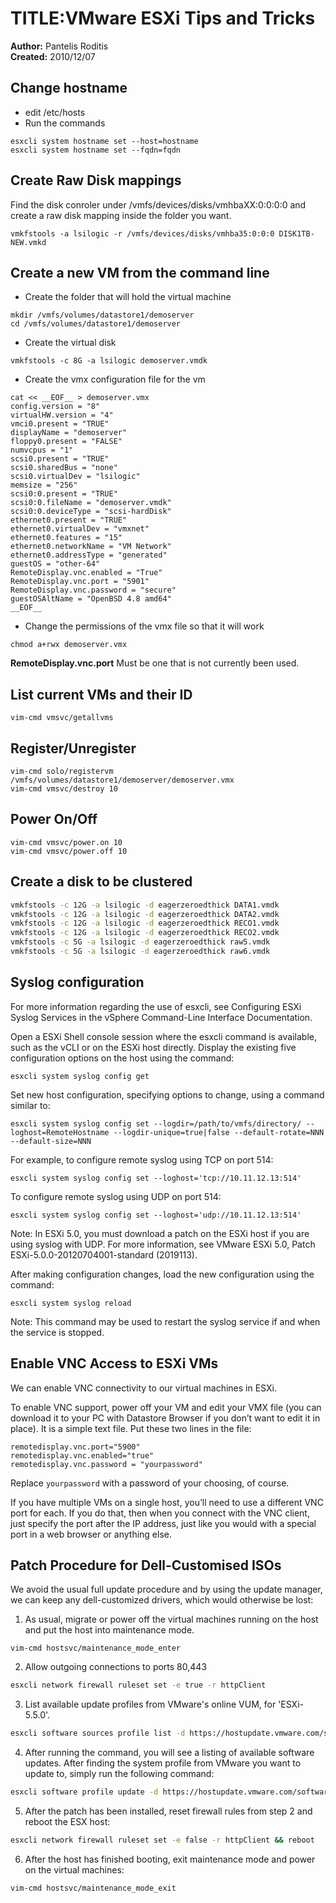 # TITLE:VMware ESXi Tips and Tricks
**Author:** Pantelis Roditis\
**Created:** 2010/12/07

## Change hostname
* edit /etc/hosts
* Run the commands
```
esxcli system hostname set --host=hostname
esxcli system hostname set --fqdn=fqdn
```

## Create Raw Disk mappings
Find the disk conroler under /vmfs/devices/disks/vmhbaXX:0:0:0:0 and create a raw disk mapping inside the folder you want.
```
vmkfstools -a lsilogic -r /vmfs/devices/disks/vmhba35:0:0:0 DISK1TB-NEW.vmkd
```


## Create a new VM from the command line
* Create the folder that will hold the virtual machine
```
mkdir /vmfs/volumes/datastore1/demoserver
cd /vmfs/volumes/datastore1/demoserver
```

* Create the virtual disk
```
vmkfstools -c 8G -a lsilogic demoserver.vmdk
```

* Create the vmx configuration file for the vm
```
cat << __EOF__ > demoserver.vmx
config.version = "8"
virtualHW.version = "4"
vmci0.present = "TRUE"
displayName = "demoserver"
floppy0.present = "FALSE"
numvcpus = "1"
scsi0.present = "TRUE"
scsi0.sharedBus = "none"
scsi0.virtualDev = "lsilogic"
memsize = "256"
scsi0:0.present = "TRUE"
scsi0:0.fileName = "demoserver.vmdk"
scsi0:0.deviceType = "scsi-hardDisk"
ethernet0.present = "TRUE"
ethernet0.virtualDev = "vmxnet"
ethernet0.features = "15"
ethernet0.networkName = "VM Network"
ethernet0.addressType = "generated"
guestOS = "other-64"
RemoteDisplay.vnc.enabled = "True"
RemoteDisplay.vnc.port = "5901"
RemoteDisplay.vnc.password = "secure"
guestOSAltName = "OpenBSD 4.8 amd64"
__EOF__
```

* Change the permissions of the vmx file so that it will work
```
chmod a+rwx demoserver.vmx
```


**RemoteDisplay.vnc.port** Must be one that is not currently been used.

## List current VMs and their ID
```
vim-cmd vmsvc/getallvms
```
## Register/Unregister
```
vim-cmd solo/registervm /vmfs/volumes/datastore1/demoserver/demoserver.vmx
vim-cmd vmsvc/destroy 10
```
## Power On/Off
```
vim-cmd vmsvc/power.on 10
vim-cmd vmsvc/power.off 10
```

## Create a disk to be clustered
```sh
vmkfstools -c 12G -a lsilogic -d eagerzeroedthick DATA1.vmdk
vmkfstools -c 12G -a lsilogic -d eagerzeroedthick DATA2.vmdk
vmkfstools -c 12G -a lsilogic -d eagerzeroedthick RECO1.vmdk
vmkfstools -c 12G -a lsilogic -d eagerzeroedthick RECO2.vmdk
vmkfstools -c 5G -a lsilogic -d eagerzeroedthick raw5.vmdk
vmkfstools -c 5G -a lsilogic -d eagerzeroedthick raw6.vmdk
```

## Syslog configuration

For more information regarding the use of esxcli, see Configuring ESXi Syslog Services in the vSphere Command-Line Interface Documentation.

Open a ESXi Shell console session where the esxcli command is available, such as the vCLI or on the ESXi host directly.
Display the existing five configuration options on the host using the command:

```
esxcli system syslog config get
```

Set new host configuration, specifying options to change, using a command similar to:

```
esxcli system syslog config set --logdir=/path/to/vmfs/directory/ --loghost=RemoteHostname --logdir-unique=true|false --default-rotate=NNN --default-size=NNN
```

For example, to configure remote syslog using TCP on port 514:

```
esxcli system syslog config set --loghost='tcp://10.11.12.13:514'
```

To configure remote syslog using UDP on port 514:

```
esxcli system syslog config set --loghost='udp://10.11.12.13:514'
```

Note: In ESXi 5.0, you must download a patch on the ESXi host if you are using syslog with UDP. For more information, see VMware ESXi 5.0, Patch ESXi-5.0.0-20120704001-standard (2019113).


After making configuration changes, load the new configuration using the command:

```
esxcli system syslog reload
```

Note: This command may be used to restart the syslog service if and when the service is stopped.


## Enable VNC Access to ESXi VMs
We can enable VNC connectivity to our virtual machines in ESXi.

To enable VNC support, power off your VM and edit your VMX file (you can download it to your PC with Datastore Browser if you don’t want to edit it in place). It is a simple text file. Put these two lines in the file:
```
remotedisplay.vnc.port="5900"
remotedisplay.vnc.enabled="true"
remotedisplay.vnc.password = "yourpassword"
```
Replace `yourpassword` with a password of your choosing, of course.

If you have multiple VMs on a single host, you’ll need to use a different VNC port for each. If you do that, then when you connect with the VNC client, just specify the port after the IP address, just like you would with a special port in a web browser or anything else.


## Patch Procedure for Dell-Customised ISOs

We avoid the usual full update procedure and by using the update manager, we can keep any dell-customized drivers, which would otherwise be lost:

1. As usual, migrate or power off the virtual machines running on the host and put the host into maintenance mode.
```
vim-cmd hostsvc/maintenance_mode_enter
```

2. Allow outgoing connections to ports 80,443
```sh
esxcli network firewall ruleset set -e true -r httpClient
```
3. List available update profiles from VMware's online VUM, for 'ESXi-5.5.0'.
```sh
esxcli software sources profile list -d https://hostupdate.vmware.com/software/VUM/PRODUCTION/main/vmw-depot-index.xml |grep 'ESXi-5.5.0'|sort
```
4. After running the command, you will see a listing of available software updates. After finding the system profile from VMware you want to update to, simply run the following command:
```sh
esxcli software profile update -d https://hostupdate.vmware.com/software/VUM/PRODUCTION/main/vmw-depot-index.xml -p ESXi-5.5.0-2014mmddnnn-standard
```
5. After the patch has been installed, reset firewall rules from step 2 and reboot the ESX host:
```sh
esxcli network firewall ruleset set -e false -r httpClient && reboot
```
6. After the host has finished booting, exit maintenance mode and power on the virtual machines:
```sh
vim-cmd hostsvc/maintenance_mode_exit
```
